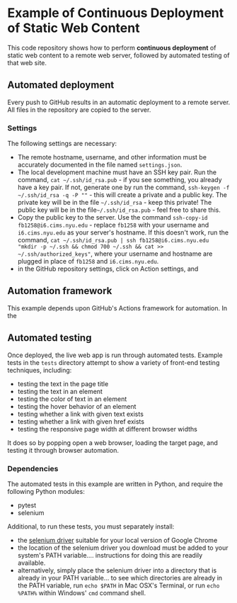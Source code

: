 # Example of Continuous Deployment of Static Web Content

This code repository shows how to perform **continuous deployment** of static web content to a remote web server, followed by automated testing of that web site.

## Automated deployment

Every push to GitHub results in an automatic deployment to a remote server. All files in the repository are copied to the server.

### Settings

The following settings are necessary:

- The remote hostname, username, and other information must be accurately documented in the file named `settings.json`.
- The local development machine must have an SSH key pair. Run the command, `cat ~/.ssh/id_rsa.pub` - if you see something, you already have a key pair. If not, generate one by run the command, `ssh-keygen -f ~/.ssh/id_rsa -q -P ""` - this will create a private and a public key. The private key will be in the file `~/.ssh/id_rsa` - keep this private! The public key will be in the file`~/.ssh/id_rsa.pub` - feel free to share this.
- Copy the public key to the server. Use the command `ssh-copy-id fb1258@i6.cims.nyu.edu` - replace `fb1258` with your username and `i6.cims.nyu.edu` as your server's hostname. If this doesn't work, run the command, `cat ~/.ssh/id_rsa.pub | ssh fb1258@i6.cims.nyu.edu "mkdir -p ~/.ssh && chmod 700 ~/.ssh && cat >> ~/.ssh/authorized_keys"`, where your username and hostname are plugged in place of `fb1258` and `i6.cims.nyu.edu`.
- in the GitHub repository settings, click on Action settings, and

## Automation framework

This example depends upon GitHub's Actions framework for automation. In the

## Automated testing

Once deployed, the live web app is run through automated tests. Example tests in the `tests` directory attempt to show a variety of front-end testing techniques, including:

- testing the text in the page title
- testing the text in an element
- testing the color of text in an element
- testing the hover behavior of an element
- testing whether a link with given text exists
- testing whether a link with given href exists
- testing the responsive page width at different browser widths

It does so by popping open a web browser, loading the target page, and testing it through browser automation.

### Dependencies

The automated tests in this example are written in Python, and require the following Python modules:

- pytest
- selenium

Additional, to run these tests, you must separately install:

- the [selenium driver](https://sites.google.com/a/chromium.org/chromedriver/downloads) suitable for your local version of Google Chrome
- the location of the selenium driver you download must be added to your system's PATH variable.... instructions for doing this are readily available.
- alternatively, simply place the selenium driver into a directory that is already in your PATH variable... to see which directories are already in the PATH variable, run `echo $PATH` in Mac OSX's Terminal, or run `echo %PATH%` within Windows' `cmd` command shell.
